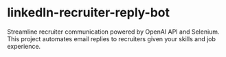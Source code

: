 # linkedIn-recruiter-reply-bot
Streamline recruiter communication powered by OpenAI API and Selenium. This project automates email replies to recruiters given your skills and job experience.
